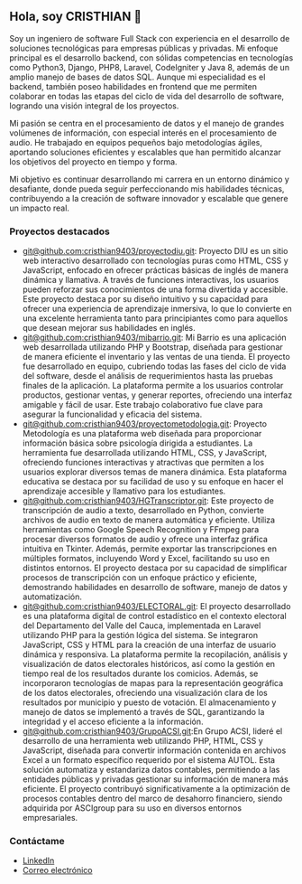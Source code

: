 ## Hola, soy CRISTHIAN 👋

Soy un ingeniero de software Full Stack con experiencia en el desarrollo de soluciones tecnológicas para empresas públicas y privadas. Mi enfoque principal es el desarrollo backend, con sólidas competencias en tecnologías como Python3, Django, PHP8, Laravel, CodeIgniter y Java 8, además de un amplio manejo de bases de datos SQL. Aunque mi especialidad es el backend, también poseo habilidades en frontend que me permiten colaborar en todas las etapas del ciclo de vida del desarrollo de software, logrando una visión integral de los proyectos.

Mi pasión se centra en el procesamiento de datos y el manejo de grandes volúmenes de información, con especial interés en el procesamiento de audio. He trabajado en equipos pequeños bajo metodologías ágiles, aportando soluciones eficientes y escalables que han permitido alcanzar los objetivos del proyecto en tiempo y forma.

Mi objetivo es continuar desarrollando mi carrera en un entorno dinámico y desafiante, donde pueda seguir perfeccionando mis habilidades técnicas, contribuyendo a la creación de software innovador y escalable que genere un impacto real.

### Proyectos destacados
- [git@github.com:cristhian9403/proyectodiu.git](https://github.com/cristhian9403/proyectodiu.git): Proyecto DIU es un sitio web interactivo desarrollado con tecnologías puras como HTML, CSS y JavaScript, enfocado en ofrecer prácticas básicas de inglés de manera dinámica y llamativa. A través de funciones interactivas, los usuarios pueden reforzar sus conocimientos de una forma divertida y accesible. Este proyecto destaca por su diseño intuitivo y su capacidad para ofrecer una experiencia de aprendizaje inmersiva, lo que lo convierte en una excelente herramienta tanto para principiantes como para aquellos que desean mejorar sus habilidades en inglés.
- [git@github.com:cristhian9403/mibarrio.git](https://github.com/cristhian9403/mibarrio.git): Mi Barrio es una aplicación web desarrollada utilizando PHP y Bootstrap, diseñada para gestionar de manera eficiente el inventario y las ventas de una tienda. El proyecto fue desarrollado en equipo, cubriendo todas las fases del ciclo de vida del software, desde el análisis de requerimientos hasta las pruebas finales de la aplicación. La plataforma permite a los usuarios controlar productos, gestionar ventas, y generar reportes, ofreciendo una interfaz amigable y fácil de usar. Este trabajo colaborativo fue clave para asegurar la funcionalidad y eficacia del sistema.
- [git@github.com:cristhian9403/proyectometodologia.git](https://github.com/cristhian9403/proyectometodologia.git): Proyecto Metodología es una plataforma web diseñada para proporcionar información básica sobre psicología dirigida a estudiantes. La herramienta fue desarrollada utilizando HTML, CSS, y JavaScript, ofreciendo funciones interactivas y atractivas que permiten a los usuarios explorar diversos temas de manera dinámica. Esta plataforma educativa se destaca por su facilidad de uso y su enfoque en hacer el aprendizaje accesible y llamativo para los estudiantes.
- [git@github.com:cristhian9403/HGTranscriptor.git](https://github.com/cristhian9403/HGTranscriptor.git): Este proyecto de transcripción de audio a texto, desarrollado en Python, convierte archivos de audio en texto de manera automática y eficiente. Utiliza herramientas como Google Speech Recognition y FFmpeg para procesar diversos formatos de audio y ofrece una interfaz gráfica intuitiva en Tkinter. Además, permite exportar las transcripciones en múltiples formatos, incluyendo Word y Excel, facilitando su uso en distintos entornos. El proyecto destaca por su capacidad de simplificar procesos de transcripción con un enfoque práctico y eficiente, demostrando habilidades en desarrollo de software, manejo de datos y automatización.
- [git@github.com:cristhian9403/ELECTORAL.git](https://github.com/cristhian9403/ELECTORAL.git): El proyecto desarrollado es una plataforma digital de control estadístico en el contexto electoral del Departamento del Valle del Cauca, implementada en Laravel utilizando PHP para la gestión lógica del sistema. Se integraron JavaScript, CSS y HTML para la creación de una interfaz de usuario dinámica y responsiva. La plataforma permite la recopilación, análisis y visualización de datos electorales históricos, así como la gestión en tiempo real de los resultados durante los comicios. Además, se incorporaron tecnologías de mapas para la representación geográfica de los datos electorales, ofreciendo una visualización clara de los resultados por municipio y puesto de votación. El almacenamiento y manejo de datos se implementó a través de SQL, garantizando la integridad y el acceso eficiente a la información.
- [git@github.com:cristhian9403/GrupoACSI.git](https://github.com/cristhian9403/GrupoACSI.git):En Grupo ACSI, lideré el desarrollo de una herramienta web utilizando PHP, HTML, CSS y JavaScript, diseñada para convertir información contenida en archivos Excel a un formato específico requerido por el sistema AUTOL. Esta solución automatiza y estandariza datos contables, permitiendo a las entidades públicas y privadas gestionar su información de manera más eficiente. El proyecto contribuyó significativamente a la optimización de procesos contables dentro del marco de desahorro financiero, siendo adquirida por ASCIgroup para su uso en diversos entornos empresariales.

### Contáctame
- [LinkedIn](https://www.linkedin.com/in/cristhian-camilo-hernandez-gomez-95137a109/)
- [Correo electrónico](cristhianhernandez418@gmail.com)
